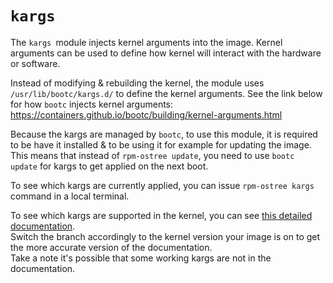 # `kargs`

The `kargs `module injects kernel arguments into the image. Kernel arguments can be used to define how kernel will interact with the hardware or software.

Instead of modifying & rebuilding the kernel, the module uses `/usr/lib/bootc/kargs.d/` to define the kernel arguments. See the link below for how `bootc` injects kernel arguments:  
https://containers.github.io/bootc/building/kernel-arguments.html

Because the kargs are managed by `bootc`, to use this module, it is required to be have it installed & to be using it for example for updating the image. This means that instead of `rpm-ostree update`, you need to use `bootc update` for kargs to get applied on the next boot.  

To see which kargs are currently applied, you can issue `rpm-ostree kargs` command in a local terminal.

To see which kargs are supported in the kernel, you can see [this detailed documentation](https://web.git.kernel.org/pub/scm/linux/kernel/git/stable/linux.git/tree/Documentation/admin-guide/kernel-parameters.txt).  
Switch the branch accordingly to the kernel version your image is on to get the more accurate version of the documentation.  
Take a note it's possible that some working kargs are not in the documentation.
